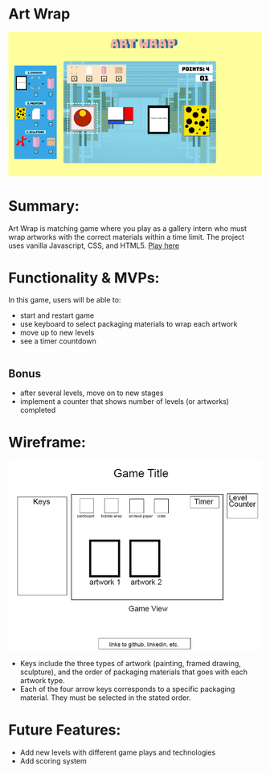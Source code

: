 # Art Wrap

![gameplay](./wireframe/screenshot3.jpg)

# Summary:

Art Wrap is matching game where you play as a gallery intern who must wrap artworks with the correct materials within a time limit. The project uses 
vanilla Javascript, CSS, and HTML5.
[Play here](https://sonja-ng.github.io/art_wrap/)

# Functionality & MVPs:

In this game, users will be able to:
- start and restart game
- use keyboard to select packaging materials to wrap each artwork
- move up to new levels
- see a timer countdown

```js


```

## Bonus
- after several levels, move on to new stages
- implement a counter that shows number of levels (or artworks) completed


# Wireframe:
![wireframe](./wireframe/wireframe.png)

- Keys include the three types of artwork (painting, framed drawing, sculpture), and the order of packaging materials that goes with each artwork type.
- Each of the four arrow keys corresponds to a specific packaging material. They must be selected in the stated order.


# Future Features:
- Add new levels with different game plays and technologies
- Add scoring system